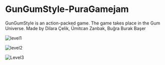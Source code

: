 # GunGumStyle-PuraGamejam
GunGumStyle is an action-packed game. The game takes place in the Gum Universe. Made by Dilara Çelik, Ümitcan Zanbak, Buğra Burak Başer

![level1](https://github.com/KAYOKI-Games/GunGumStyle-PuraGamejam/assets/93494247/692cef82-c389-45dd-9ce9-53d35e6ba371 "Level 1")

![level2](https://github.com/KAYOKI-Games/GunGumStyle-PuraGamejam/assets/93494247/7319e934-3975-4b02-b9a4-b36c4c565087 "Level 2")

<img
  src="https://github.com/KAYOKI-Games/GunGumStyle-PuraGamejam/assets/93494247/ff295a11-616a-4bc7-9a85-e08633be5366"
  alt="Level3"
  title="Level 3"
  style="display: inline-block; margin: 0 auto; max-width: 300px">
